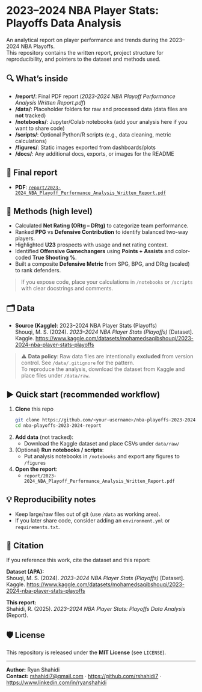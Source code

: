 # 2023–2024 NBA Player Stats: Playoffs Data Analysis

An analytical report on player performance and trends during the 2023–2024 NBA Playoffs.  
This repository contains the written report, project structure for reproducibility, and pointers to the dataset and methods used.

## 🔍 What’s inside
- **/report/**: Final PDF report (_2023-2024 NBA Playoff Performance Analysis Written Report.pdf_)
- **/data/**: Placeholder folders for raw and processed data (data files are **not** tracked)
- **/notebooks/**: Jupyter/Colab notebooks (add your analysis here if you want to share code)
- **/scripts/**: Optional Python/R scripts (e.g., data cleaning, metric calculations)
- **/figures/**: Static images exported from dashboards/plots
- **/docs/**: Any additional docs, exports, or images for the README

## 📄 Final report
- **PDF**: [`report/2023-2024_NBA_Playoff_Performance_Analysis_Written_Report.pdf`](report/2023-2024_NBA_Playoff_Performance_Analysis_Written_Report.pdf)

## 🧰 Methods (high level)
- Calculated **Net Rating (ORtg – DRtg)** to categorize team performance.
- Ranked **PPG** vs **Defensive Contribution** to identify balanced two-way players.
- Highlighted **U23** prospects with usage and net rating context.
- Identified **Offensive Gamechangers** using **Points + Assists** and color-coded **True Shooting %**.
- Built a composite **Defensive Metric** from SPG, BPG, and DRtg (scaled) to rank defenders.

> If you expose code, place your calculations in `/notebooks` or `/scripts` with clear docstrings and comments.

## 🗂️ Data
- **Source (Kaggle)**: 2023–2024 NBA Player Stats (Playoffs)  
  Shouqi, M. S. (2024). *2023–2024 NBA Player Stats (Playoffs)* [Dataset]. Kaggle. https://www.kaggle.com/datasets/mohamedsaqibshouqi/2023-2024-nba-player-stats-playoffs

> ⚠️ **Data policy**: Raw data files are intentionally **excluded** from version control. See `/data/.gitignore` for the pattern.  
> To reproduce the analysis, download the dataset from Kaggle and place files under `/data/raw`.

## ▶️ Quick start (recommended workflow)
1. **Clone** this repo
   ```bash
   git clone https://github.com/<your-username>/nba-playoffs-2023-2024-report.git
   cd nba-playoffs-2023-2024-report
   ```
2. **Add data** (not tracked):
   - Download the Kaggle dataset and place CSVs under `data/raw/`
3. (Optional) **Run notebooks / scripts**:
   - Put analysis notebooks in `/notebooks` and export any figures to `/figures`
4. **Open the report**:
   - `report/2023-2024_NBA_Playoff_Performance_Analysis_Written_Report.pdf`

## 💡 Reproducibility notes
- Keep large/raw files out of git (use `/data` as working area).
- If you later share code, consider adding an `environment.yml` or `requirements.txt`.

## 📜 Citation
If you reference this work, cite the dataset and this report:

**Dataset (APA):**  
Shouqi, M. S. (2024). *2023–2024 NBA Player Stats (Playoffs)* [Dataset]. Kaggle. https://www.kaggle.com/datasets/mohamedsaqibshouqi/2023-2024-nba-player-stats-playoffs

**This report:**  
Shahidi, R. (2025). *2023–2024 NBA Player Stats: Playoffs Data Analysis* (Report).

## 🛡️ License
This repository is released under the **MIT License** (see `LICENSE`).

---

**Author:** Ryan Shahidi  
**Contact:** rshahidi7@gmail.com · https://github.com/rshahidi7 · https://www.linkedin.com/in/ryanshahidi